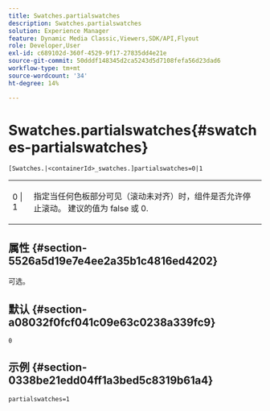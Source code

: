 ```yaml
---
title: Swatches.partialswatches
description: Swatches.partialswatches
solution: Experience Manager
feature: Dynamic Media Classic,Viewers,SDK/API,Flyout
role: Developer,User
exl-id: c689102d-360f-4529-9f17-27835dd4e21e
source-git-commit: 50dddf148345d2ca5243d5d7108fefa56d23dad6
workflow-type: tm+mt
source-wordcount: '34'
ht-degree: 14%

---
```


# Swatches.partialswatches{#swatches-partialswatches}

`[Swatches.|<containerId>_swatches.]partialswatches=0|1`

<table id="table_4B8CEC134277403A840A050BD8C8CE2B"> 
 <tbody> 
  <tr> 
   <td> <p> <span class="codeph"> 0 | 1</span> </p> </td> 
   <td> <p> 指定当任何色板部分可见（滚动未对齐）时，组件是否允许停止滚动。 建议的值为 <span class="codeph"> false</span> 或 <span class="codeph"> 0</span>. </p> </td> 
  </tr> 
 </tbody> 
</table>

## 属性 {#section-5526a5d19e7e4ee2a35b1c4816ed4202}

可选。

## 默认 {#section-a08032f0fcf041c09e63c0238a339fc9}

`0`

## 示例 {#section-0338be21edd04ff1a3bed5c8319b61a4}

`partialswatches=1`
